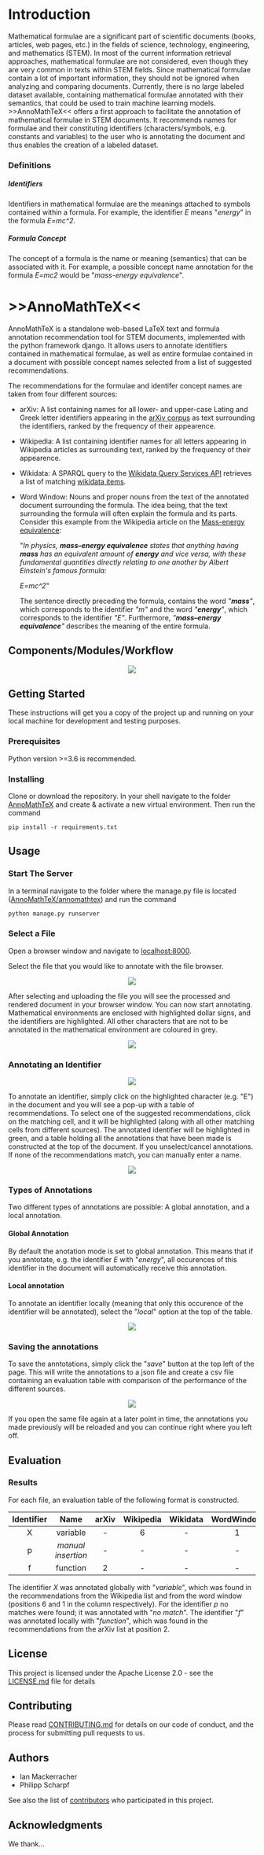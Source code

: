 # Introduction

Mathematical formulae are a significant part of scientific documents (books, articles, web pages, etc.) in the fields of science, technology, engineering, and mathematics (STEM). 
In most of the current information retrieval approaches, mathematical formulae are not considered, even though they are very common in texts within STEM fields.
Since mathematical formulae contain a lot of important information, they should not be ignored when analyzing and comparing documents.
Currently, there is no large labeled dataset available, containing mathematical formulae annotated with their semantics, that could be used to train machine learning models. 
\>>AnnoMathTeX<< offers a first approach to facilitate the annotation of mathematical formulae in STEM documents.
It recommends names for formulae and their constituting identifiers (characters/symbols, e.g. constants and variables) to the user who is annotating the 
document and thus enables the creation of a labeled dataset.


### Definitions

##### Identifiers
Identifiers in mathematical formulae are the meanings attached to symbols contained within a formula. For example, the identifier *E* means "*energy*" in the formula *E=mc^2*.

##### Formula Concept
The concept of a formula is the name or meaning (semantics) that can be associated with it. 
For example, a possible concept name annotation for the formula *E=mc2* would be "*mass-energy equivalence*".


# \>>AnnoMathTeX<<
AnnoMathTeX is a standalone web-based LaTeX text and formula annotation recommendation tool for STEM documents, implemented with the python framework django. 
It allows users to annotate identifiers contained in mathematical formulae, as well as entire formulae contained in a document with possible concept names selected from a list of suggested recommendations. 

<!---The recommendations are extracted from a number of different sources.

([Wikidata](https://www.wikidata.org) being one of them, in which case the selected token is annotated
with the [Wikidata QID](https://en.wikipedia.org/wiki/Wikidata#Items).)--->

<!---## Motivation--->


<!--- Maybe exclude this? --->
The recommendations for the formulae and identifer concept names are taken from four different sources:
* arXiv: A list containing names for all lower- and upper-case Lating and Greek letter identifiers appearing in the [arXiv corpus](http://ntcir-math.nii.ac.jp/data/) as text surrounding the identifiers, ranked by the frequency of their appearence.
* Wikipedia: A list containing identifier names for all letters appearing in Wikipedia articles as surrounding text, ranked by the frequency of their appearence.
* Wikidata: A SPARQL query to the [Wikidata Query Services API](https://query.wikidata.org) retrieves a list of matching [wikidata items](https://en.wikipedia.org/wiki/Wikidata#Items).
* Word Window: Nouns and proper nouns from the text of the annotated document surrounding the formula. The idea being, that the text surrounding the formula will often explain the formula and its parts. Consider this example from the Wikipedia article on the [Mass-energy equivalence](https://en.wikipedia.org/wiki/Mass–energy_equivalence):
   
  "*In physics, **mass–energy equivalence** states that anything having **mass** has an equivalent amount of **energy** and vice versa, with these fundamental quantities directly relating to one another by Albert Einstein's famous formula:*

  *E=mc^2*"
  
  The sentence directly preceding the formula, contains the word *"**mass**"*, which corresponds to the identifier *"m"* and the word *"**energy**"*, which corresponds to the identifier *"E"*. Furthermore, *"**mass–energy equivalence**"* describes the meaning of the entire formula.
 
<!---The vision for >>AnnoMathTeX<< is that it will enable the creation of a large and labeled dataset of identifiers and formulae with their corresponding concepts.
This dataset could be used to train models for all sorts of recommendation and recognition tasks involving mathematical symbols.--->

<!--## Features

What makes your project stand out? Include logo/demo screenshot etc.-->



<!---### Include:
* annotations saved and possible to reload later
  * enables saving and reloading
  * multiple people working on same file at same time
* different sources with functionality easy to add others
* global annotations
* local annoations
* reject all recommendations
* highlighting in text to show feedback to user about already handled tokens
* highlighting in table to show to user which concept was chosen
* annotations shown in table at top of document that updates in real time with the current annotations
* Evaluation file
  * per annotation
  * which sources contained the conecpt that the user selected for the annotation
  * which position the selected concept had in the column.
* Randomized and anonymzed recommendation sources, or information shown to user.
* 10 recommendations per source (less if 10 not present)
* (recommended formats being .tex or .txt)--->

## Components/Modules/Workflow

<p align="center">
  <img src="https://github.com/philsMINT/AnnoMathTeX/blob/master/media/overview.png"/>
</p>

## Getting Started

These instructions will get you a copy of the project up and running on your local machine for development and testing purposes.

### Prerequisites

Python version >=3.6 is recommended. 


### Installing

Clone or download the repository. In your shell navigate to the folder [AnnoMathTeX](/AnnoMathTeX) and create & activate
a new virtual environment. Then run the command
```
pip install -r requirements.txt
```



<!--End with an example of getting some data out of the system or using it for a little demo-->

<!--## API Reference

Depending on the size of the project, if it is small and simple enough the reference docs can be added to the README. For medium size to larger projects it is important to at least provide a link to where the API reference docs live.
-->

## Usage

### Start The Server

In a terminal navigate to the folder where the manage.py file is located ([AnnoMathTeX/annomathtex](/AnnoMathTeX/annomathtex))
and run the command
```python
python manage.py runserver
```

### Select a File

Open a browser window and navigate to [localhost:8000](http://127.0.0.1:8000). 

Select the file that you would like to annotate with the file browser.

<p align="center">
  <img src="https://github.com/philsMINT/AnnoMathTeX/blob/master/media/upload.gif"/>
</p>


After selecting and uploading the file you will see the processed and rendered document in your browser window. You can now start annotating.
Mathematical environments are enclosed with highlighted dollar signs, and the identifiers are highlighted.
All other characters that are not to be annotated in the mathematical environment are coloured in grey.

<p align="center">
  <img src="https://github.com/philsMINT/AnnoMathTeX/blob/master/media/uploaded_file.png"/>
</p>


### Annotating an Identifier

<p align="center">
  <img src="https://github.com/philsMINT/AnnoMathTeX/blob/master/media/global_select.gif"/>
</p>

To annotate an identifier, simply click on the highlighted character (e.g. "E") in the document and you will see a pop-up with a table of recommendations.
To select one of the suggested recommendations, click on the matching cell, and it will be highlighted (along with all other matching cells from different sources).
The annotated identifier will be highlighted in green, and a table holding all the annotations that have been made is constructed at the top of the document.
If you unselect/cancel annotations. 
If none of the recommendations match, you can manually enter a name.

<p align="center">
  <img src="https://github.com/philsMINT/AnnoMathTeX/blob/master/media/no_match.gif"/>
</p>

### Types of Annotations
Two different types of annotations are possible: A global annotation, and a local annotation. 

#### Global Annotation
By default the anotation mode is set to global annotation. This means that if you anntotate, e.g. the identifier *E* with "*energy*", all occurences of this identifier in the document will automatically receive this annotation.

#### Local annotation
To annotate an identifier locally (meaning that only this occurence of the identifier will be annotated), select the "*local*" option at the top of the table.

<p align="center">
  <img src="https://github.com/philsMINT/AnnoMathTeX/blob/master/media/local.gif"/>
</p>


### Saving the annotations
To save the anntotations, simply click the "*save*" button at the top left of the page. This will write the annotations to a json file and create a csv file containing an evaluation table with comparison of the performance of the different sources.

<p align="center">
  <img src="https://github.com/philsMINT/AnnoMathTeX/blob/master/media/save.gif"/>
</p>

If you open the same file again at a later point in time, the annotations you made previously will be reloaded and you can continue right where you left off.


## Evaluation

### Results

For each file, an evaluation table of the following format is constructed.

| Identifier | Name               | arXiv | Wikipedia | Wikidata | WordWindow | Type   |
|:----------:|:------------------:|:-----:|:---------:|:--------:|:----------:|:------:|
| X          | variable           | -     | 6         | -        | 1          | global |
| p          | *manual insertion* | -     | -         | -        | -          | global |
| f          | function           | 2     | -         | -        | -          | local  |


The identifier *X* was annotated globally with "*variable*", which was found in the recommendations from the Wikipedia list and from the word window (positions 6 and 1 in the column respectively).
For the identifier *p* no matches were found; it was annotated with "*no match*".
The identifier "*f*" was annotated locally with "*function*", which was found in the recommendations from the arXiv list at position 2.


## License

This project is licensed under the Apache License 2.0 - see the [LICENSE.md](LICENSE.md) file for details

<!--## Built With

* [Django](https://www.djangoproject.com) - The web framework used-->

## Contributing

Please read [CONTRIBUTING.md](https://gist.github.com/AnnoMathTeX/contributing) for details on our code of conduct, and the process for submitting pull requests to us.

## Authors

* Ian Mackerracher
* Philipp Scharpf

See also the list of [contributors](https://github.com/philsMINT/AnnoMathTeX/contributors) who participated in this project.

## Acknowledgments

We thank...
